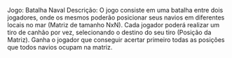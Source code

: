Jogo: Batalha Naval
Descrição: O jogo consiste em uma batalha entre dois jogadores, onde os mesmos poderão posicionar seus navios em diferentes locais no mar (Matriz de tamanho NxN). Cada jogador poderá realizar um tiro de canhão por vez, selecionando o destino do seu tiro (Posição da Matriz). Ganha o jogador que conseguir acertar primeiro todas as posições que todos navios ocupam na matriz.
